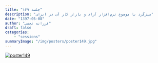 ```yaml
---
title: "جلسه ۱۴۹"
description: "میزگرد با موضوع نرم‌افزار آزاد و بازار کار آن در ایران"
date: "1397-05-08"
author: "فرزانه نجفی"
draft: false
categories:
    - "sessions"
summaryImage: "/img/posters/poster149.jpg"
---
```

[![poster149](../../img/posters/poster149.jpg)](../../img/poster149.jpg)

